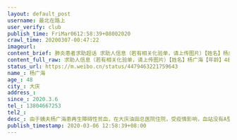 ```yaml
---
layout: default_post
username: 最北在路上
user_verify: club
publish_time: FriMar0612:58:39+08002020
crawl_time: 20200307-00:47:22
imageurl: 
content_brief: 肺炎患者求助超话 求助人信息（若有相关化验单，请上传图片）【姓名】杨广海【年龄】48【所在城市】大庆【所在小区、社区】【患病时间】2020.3.6【联系方式】●●●【其他紧急联系人】【病情描述】由于姨夫杨广海患再生障碍性贫血，在大庆油田总医院住院，受疫情影响，血站没有A型血 ...全文
content_full_raw: 求助人信息（若有相关化验单，请上传图片）【姓名】杨广海【年龄】48【所在城市】大庆【所在小区、社区】【患病时间】2020.3.6【联系方式】●●●【其他紧急联系人】【病情描述】由于姨夫杨广海患再生障碍性贫血，在大庆油田总医院住院，受疫情影响，血站没有A型血，急需A型血救命，希望大庆本地A型血的朋友提供帮助，救他一命，不胜感激！
status_url: https://m.weibo.cn/status/4479463221759643
name_: 杨广海
age_: 48
city_: 大庆
address_: 
since_: 2020.3.6
tel_: 13804667253
tel2_: 
desc_: 由于姨夫杨广海患再生障碍性贫血，在大庆油田总医院住院，受疫情影响，血站没有A型血，急需A型血救命，希望大庆本地A型血的朋友提供帮助，救他一命，不胜感激！
publish_timestamp: 2020-03-06 12:58:39+08:00
---
```

